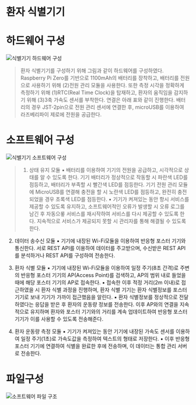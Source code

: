환자 식별기기
=============
# 하드웨어 구성
  ![식별기기 하드웨어 구성](/Final_project/Docs/Picture/IDD.png "식별기기 하드웨어 구성")
>  환자 식별기기를 구성하기 위해 그림과 같이 하드웨어를 구성하였다. Raspberry Pi Zero를 기반으로 1100mAh의 배터리를 장착하고, 배터리를 전원으로 사용하기 위해 (2)전원 관리 모듈을 사용한다. 또한 측정 시각을 정확하게 측정하기 위해 (1)RTC(Real Time Clock)을 탑재하고, 환자의 움직임을 감지하기 위해 (3)3축 가속도 센서를 부착한다. 연결은 아래 표와 같이 진행한다. 배터리의 경우 JST-2pin으로 전원 관리 센서에 연결한 후, microUSB를 이용하여 라즈베리파이 제로에 전원을 공급한다.

# 소프트웨어 구성
  ![식별기기 소프트웨어 구성](/Final_project/Docs/Picture/IDD_soft.PNG "식별기기 소프트웨어 구성")
> 1) 상태 유지 모듈
  ▪ 배터리를 이용하여 기기의 전원을 공급하고, 시각적으로 상태를 알 수 있도록 한다. 기기 배터리가 정상적으로 작동할 시 파란색 LED를 점등하고, 배터리가 부족할 시 빨간색 LED를 점등한다. 기기 전원 관리 모듈에 MicroUSB를 연결해 충전을 할 시 노란색 LED를 점등하고, 완전히 충전되었을 경우 초록색 LED를 점등한다.
  ▪ 기기가 켜져있는 동안 항시 서비스를 제공할 수 있도록 유지하고, 소프트웨어적인 오류가 발생할 시 오류 로그를 남긴 후 자동으롷 서비스를 재시작하여 서비스를 다시 제공할 수 있도록 한다. 지속적으로 서비스가 제공되지 못할 시 관리자를 통해 해결될 수 있도록 한다.

2) 데이터 송수신 모듈
  ▪ 기기에 내장된 Wi-Fi모듈을 이용하여 반응형 포스터 기기와 통신한다. 서로 REST API를 이용하여 데이터를 주고받으며, 수신받은 REST API를 분석하거나 REST API를 구성하여 전송한다.
3) 환자 식별 모듈
  ▪ 기기에 내장된 Wi-Fi모듈을 이용하여 일정 주기(8초 간격)로 주변의 반응형 포스터 기기의 AP(Access Point)를 검색하고, AP의 범위 내로 들었을 때에 해당 포스터 기기의 AP로 접속한다.
  ▪ 접속한 이후 적정 거리(2m 이내)로 접근하였을 시 환자 식별 과정을 진행하며, 환자 식별 기기는 환자 식별정보를 포스터 기기로 보내 기기가 가까이 접근했음을 알린다.
  ▪ 환자 식별정보를 정상적으로 전달하였다는 응답을 받은 후 환자의 운동량 정보를 전송한다. 이후 AP와의 연결을 지속적으로 유지하며 환자와 포스터 기기와의 거리를 계속 업데이트하여 반응형 포스터 기기가 이를 사용할 수 있도록 전송해준다.

4) 환자 운동량 측정 모듈
  ▪ 기기가 켜져있는 동안 기기에 내장된 가속도 센서를 이용하여 일정 주기(1초)로 가속도값을 측정하여 텍스트의 형태로 저장한다.
  ▪ 이후 반응형 포스터 기기에 연결하여 식별을 완료한 후에 전송하며, 이 데이터는 통합 관리 서버로 전송한다.

# 파일구성
 ![소프트웨어 파일 구조](/Final_project/Docs/Picture/IDD_tree.png "소프트웨어 파일 구조")
